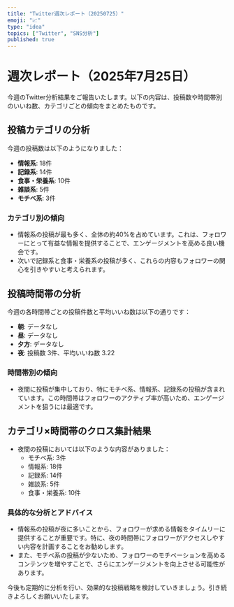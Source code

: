 ```yaml
---
title: "Twitter週次レポート（20250725）"
emoji: "📈"
type: "idea"
topics: ["Twitter", "SNS分析"]
published: true
---
```


# 週次レポート（2025年7月25日）

今週のTwitter分析結果をご報告いたします。以下の内容は、投稿数や時間帯別のいいね数、カテゴリごとの傾向をまとめたものです。

## 投稿カテゴリの分析

今週の投稿数は以下のようになりました：
- **情報系**: 18件
- **記録系**: 14件
- **食事・栄養系**: 10件
- **雑談系**: 5件
- **モチベ系**: 3件

### カテゴリ別の傾向
- 情報系の投稿が最も多く、全体の約40%を占めています。これは、フォロワーにとって有益な情報を提供することで、エンゲージメントを高める良い機会です。
- 次いで記録系と食事・栄養系の投稿が多く、これらの内容もフォロワーの関心を引きやすいと考えられます。

## 投稿時間帯の分析

今週の各時間帯ごとの投稿件数と平均いいね数は以下の通りです：
- **朝**: データなし
- **昼**: データなし
- **夕方**: データなし
- **夜**: 投稿数 3件、平均いいね数 3.22

### 時間帯別の傾向
- 夜間に投稿が集中しており、特にモチベ系、情報系、記録系の投稿が含まれています。この時間帯はフォロワーのアクティブ率が高いため、エンゲージメントを狙うには最適です。

## カテゴリ×時間帯のクロス集計結果
- 夜間の投稿においては以下のような内容がありました：
  - モチベ系: 3件
  - 情報系: 18件
  - 記録系: 14件
  - 雑談系: 5件
  - 食事・栄養系: 10件

### 具体的な分析とアドバイス
- 情報系の投稿が夜に多いことから、フォロワーが求める情報をタイムリーに提供することが重要です。特に、夜の時間帯にフォロワーがアクセスしやすい内容を計画することをお勧めします。
- また、モチベ系の投稿が少ないため、フォロワーのモチベーションを高めるコンテンツを増やすことで、さらにエンゲージメントを向上させる可能性があります。

今後も定期的に分析を行い、効果的な投稿戦略を検討していきましょう。引き続きよろしくお願いいたします。
